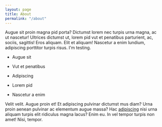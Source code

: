 ```yaml
---
layout: page
title: About
permalink: "/about"
---
```



Augue sit proin magna pid porta? Dictumst lorem nec turpis urna magna, ac ut nascetur! Ultrices dictumst ut, lorem pid vut et penatibus parturient, ac, sociis, sagittis! Eros aliquam. Elit et aliquam! Nascetur a enim lundium, adipiscing porttitor turpis risus. I'm testing.

* Augue sit

* Vut et penatibus

* Adipiscing

* Lorem pid

* Nascetur a enim

Velit velit. Augue proin et! Et adipiscing pulvinar dictumst mus diam? Urna proin aenean pulvinar ac elementum augue massa? Hac [adipiscing](/) nisi urna aliquam turpis elit ridiculus magna lacus? Enim eu. In vel tempor turpis non amet! Nisi, tempor.